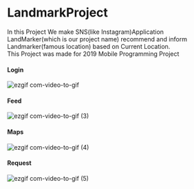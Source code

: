 # LandmarkProject


In this Project We make SNS(like Instagram)Application<br>
LandMarker(which is our project name) recommend and inform Landmarker(famous location) based on Current Location.<br/>
This Project was made for 2019 Mobile Programming Project 



#### Login


![ezgif com-video-to-gif](https://user-images.githubusercontent.com/55227984/86999443-9639c600-c1ed-11ea-8fb1-05c7eb4ff84a.gif)





#### Feed
![ezgif com-video-to-gif (3)](https://user-images.githubusercontent.com/55227984/87000849-fa11be00-c1f0-11ea-82de-9ba55d24c617.gif)





#### Maps
![ezgif com-video-to-gif (4)](https://user-images.githubusercontent.com/55227984/87001048-82905e80-c1f1-11ea-9f7a-adb46ad72dde.gif)




#### Request
![ezgif com-video-to-gif (5)](https://user-images.githubusercontent.com/55227984/87001183-ca16ea80-c1f1-11ea-96e4-841a511d7ead.gif)

